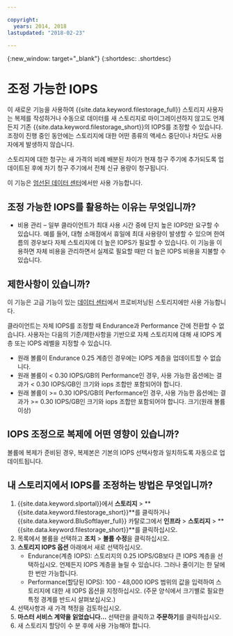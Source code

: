 ```yaml
---

copyright:
  years: 2014, 2018
lastupdated: "2018-02-23"

---
```

{:new_window: target="_blank"}
{:shortdesc: .shortdesc}

# 조정 가능한 IOPS

이 새로운 기능을 사용하여 {{site.data.keyword.filestorage_full}} 스토리지 사용자는 복제를 작성하거나 수동으로 데이터를 새 스토리지로 마이그레이션하지 않고도 언제든지 기존 {{site.data.keyword.filestorage_short}}의 IOPS를 조정할 수 있습니다. 조정이 진행 중인 동안에는 스토리지에 대한 어떤 종류의 액세스 중단이나 차단도 사용자에게 발생하지 않습니다.  

스토리지에 대한 청구는 새 가격의 비례 배분된 차이가 현재 청구 주기에 추가되도록 업데이트된 후에 차기 청구 주기에서 전체 신규 용량이 청구됩니다. 

이 기능은 [엄선된 데이터 센터](new-ibm-block-and-file-storage-location-and-features.html)에서만 사용 가능합니다.  

## 조정 가능한 IOPS를 활용하는 이유는 무엇입니까?

- 비용 관리 – 일부 클라이언트가 최대 사용 시간 중에 단지 높은 IOPS만 요구할 수 있습니다. 예를 들어, 대형 소매점에서 휴일에 최대 사용량이 발생할 수 있으며 한여름의 경우보다 자체 스토리지에 더 높은 IOPS가 필요할 수 있습니다. 이 기능을 이용하면 자체 비용을 관리하면서 실제로 필요할 때만 더 높은 IOPS 비용을 지불할 수 있습니다. 

## 제한사항이 있습니까?

이 기능은 고급 기능이 있는 [데이터 센터](new-ibm-block-and-file-storage-location-and-features.html)에서 프로비저닝된 스토리지에만 사용 가능합니다. 

클라이언트는 자체 IOPS를 조정할 때 Endurance과 Performance 간에 전환할 수 없습니다. 사용자는 다음의 기준/제한사항을 기반으로 자체 스토리지에 대해 새 IOPS 계층 또는 IOPS 레벨을 지정할 수 있습니다.  

- 원래 볼륨이 Endurance 0.25 계층인 경우에는 IOPS 계층을 업데이트할 수 없습니다. 
- 원래 볼륨이 < 0.30 IOPS/GB의 Performance인 경우, 사용 가능한 옵션에는 결과가 < 0.30 IOPS/GB인 크기와 iops 조합만 포함되어야 합니다.  
- 원래 볼륨이 >= 0.30 IOPS/GB의 Performance인 경우, 사용 가능한 옵션에는 결과가 >= 0.30 IOPS/GB인 크기와 iops 조합만 포함되어야 합니다. 크기(원래 볼륨 이상)

## IOPS 조정으로 복제에 어떤 영향이 있습니까? 

볼륨에 복제가 준비된 경우, 복제본은 기본의 IOPS 선택사항과 일치하도록 자동으로 업데이트됩니다.  

## 내 스토리지에서 IOPS를 조정하는 방법은 무엇입니까? 

1. {{site.data.keyword.slportal}}에서 **스토리지** > **{{site.data.keyword.filestorage_short}}**를 클릭하거나 {{site.data.keyword.BluSoftlayer_full}} 카탈로그에서 **인프라** > **스토리지** > **{{site.data.keyword.filestorage_short}}**를 클릭하십시오. 
2. 목록에서 볼륨을 선택하고 **조치** > **볼륨 수정**을 클릭하십시오. 
3. **스토리지 IOPS 옵션** 아래에서 새로 선택하십시오. 
    - Endurance(계층 IOPS): 스토리지의 0.25 IOPS/GB보다 큰 IOPS 계층을 선택하십시오. 언제든지 IOPS 계층을 늘릴 수 있습니다. 그러나 줄이기는 한 달에 한 번만 가능합니다. 
    - Performance(할당된 IOPS): 100 - 48,000 IOPS 범위의 값을 입력하여 스토리지에 대한 새 IOPS 옵션을 지정하십시오. (주문 양식에서 크기별로 필요한 특정 경계를 반드시 살펴보십시오.) 
4. 선택사항과 새 가격 책정을 검토하십시오. 
5. **마스터 서비스 계약을 읽었습니다...** 선택란을 클릭하고 **주문하기**를 클릭하십시오. 
6. 새 스토리지 할당이 수 분 후에 사용 가능해야 합니다. 
